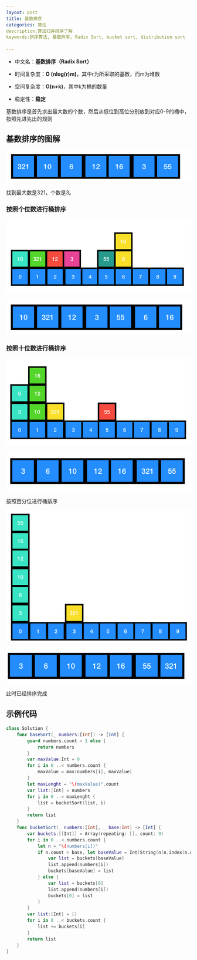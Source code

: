 ```yaml
---
layout: post
title: 基数排序
categories: 算法
description:算法归并排序了解
keywords:排序算法, 基数排序, Radix Sort, bucket sort, distribution sort

---
```


- 中文名：**基数排序（Radix Sort）**

- 时间复杂度：**O (nlog(r)m)**，其中r为所采取的基数，而m为堆数
- 空间复杂度：**O(n+k)**，其中k为桶的数量
- 稳定性：**稳定**

基数排序是首先求出最大数的个数，然后从低位到高位分别放到对应0-9的桶中，按照先进先出的规则

## 基数排序的图解

![image-20200327111005882](https://raw.githubusercontent.com/joserccblog/uPic/upic/uPic/image-20200327111005882.png)

找到最大数是321，个数是3。

### 按照个位数进行桶排序

![image-20200327111052227](https://raw.githubusercontent.com/joserccblog/uPic/upic/uPic/image-20200327111052227.png)

![image-20200327111126333](https://raw.githubusercontent.com/joserccblog/uPic/upic/uPic/image-20200327111126333.png)

### 按照十位数进行桶排序

![image-20200327111654402](https://raw.githubusercontent.com/joserccblog/uPic/upic/uPic/image-20200327111654402.png)

![image-20200327111719109](https://raw.githubusercontent.com/joserccblog/uPic/upic/uPic/image-20200327111719109.png)

按照百分位进行桶排序

![image-20200327111836251](https://raw.githubusercontent.com/joserccblog/uPic/upic/uPic/image-20200327111836251.png)

![image-20200327111917343](https://raw.githubusercontent.com/joserccblog/uPic/upic/uPic/image-20200327111917343.png)

此时已经排序完成

## 示例代码

```swift
class Solution {
    func baseSort(_ numbers:[Int]) -> [Int] {
        guard numbers.count > 1 else {
            return numbers
        }
        var maxValue:Int = 0
        for i in 0 ..< numbers.count {
            maxValue = max(numbers[i], maxValue)
        }
        let maxLenght = "\(maxValue)".count
        var list:[Int] = numbers
        for i in 0 ..< maxLenght {
            list = bucketSort(list, i)
        }
        return list
    }
    func bucketSort(_ numbers:[Int], _ base:Int) -> [Int] {
        var buckets:[[Int]] = Array(repeating: [], count: 9)
        for i in 0 ..< numbers.count {
            let n = "\(numbers[i])"
            if n.count > base, let baseValue = Int(String(n[n.index(n.endIndex, offsetBy: (-1 - base))])) {
                var list = buckets[baseValue]
                list.append(numbers[i])
                buckets[baseValue] = list
            } else {
                var list = buckets[0]
                list.append(numbers[i])
                buckets[0] = list
            }
        }
        var list:[Int] = []
        for i in 0 ..< buckets.count {
            list += buckets[i]
        }
        return list
    }
}
```

